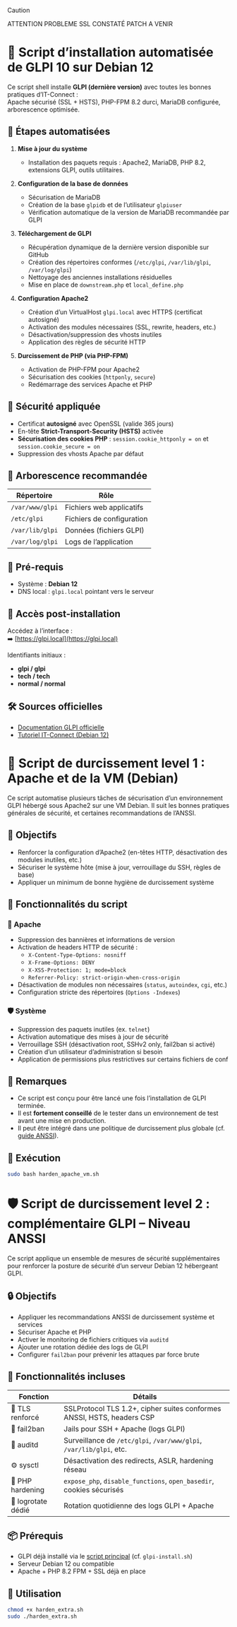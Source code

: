 > [!CAUTION]
> ATTENTION PROBLEME SSL CONSTATÉ PATCH A VENIR

# 🚀 Script d’installation automatisée de GLPI 10 sur Debian 12

Ce script shell installe **GLPI (dernière version)** avec toutes les bonnes pratiques d’IT-Connect :  
Apache sécurisé (SSL + HSTS), PHP-FPM 8.2 durci, MariaDB configurée, arborescence optimisée.


## 🧩 Étapes automatisées

1. **Mise à jour du système**  
   + Installation des paquets requis : Apache2, MariaDB, PHP 8.2, extensions GLPI, outils utilitaires.

2. **Configuration de la base de données**  
   + Sécurisation de MariaDB  
   + Création de la base `glpidb` et de l’utilisateur `glpiuser`  
   + Vérification automatique de la version de MariaDB recommandée par GLPI

3. **Téléchargement de GLPI**  
   + Récupération dynamique de la dernière version disponible sur GitHub  
   + Création des répertoires conformes (`/etc/glpi`, `/var/lib/glpi`, `/var/log/glpi`)  
   + Nettoyage des anciennes installations résiduelles  
   + Mise en place de `downstream.php` et `local_define.php`  

4. **Configuration Apache2**  
   + Création d’un VirtualHost `glpi.local` avec HTTPS (certificat autosigné)  
   + Activation des modules nécessaires (SSL, rewrite, headers, etc.)  
   + Désactivation/suppression des vhosts inutiles  
   + Application des règles de sécurité HTTP

5. **Durcissement de PHP (via PHP-FPM)**  
   + Activation de PHP-FPM pour Apache2  
   + Sécurisation des cookies (`httponly`, `secure`)  
   + Redémarrage des services Apache et PHP



## 🔐 Sécurité appliquée

- Certificat **autosigné** avec OpenSSL (valide 365 jours)
- En-tête **Strict-Transport-Security (HSTS)** activée
- **Sécurisation des cookies PHP** : `session.cookie_httponly = on` et `session.cookie_secure = on`
- Suppression des vhosts Apache par défaut



## 📁 Arborescence recommandée

| Répertoire              | Rôle                       |
|-------------------------|----------------------------|
| `/var/www/glpi`         | Fichiers web applicatifs   |
| `/etc/glpi`             | Fichiers de configuration  |
| `/var/lib/glpi`         | Données (fichiers GLPI)    |
| `/var/log/glpi`         | Logs de l’application      |



## 📎 Pré-requis

- Système : **Debian 12**
- DNS local : `glpi.local` pointant vers le serveur


## 🧪 Accès post-installation

Accédez à l’interface :  
➡️ [https://glpi.local](https://glpi.local)  

Identifiants initiaux :  
- **glpi / glpi**  
- **tech / tech**  
- **normal / normal**


## 🛠️ Sources officielles

- [Documentation GLPI officielle](https://glpi-install.readthedocs.io/fr/develop/)
- [Tutoriel IT-Connect (Debian 12)](https://www.it-connect.fr/installation-pas-a-pas-de-glpi-10-sur-debian-12/)






# 🔐 Script de durcissement level 1 : Apache et de la VM (Debian)

Ce script automatise plusieurs tâches de sécurisation d’un environnement GLPI hébergé sous Apache2 sur une VM Debian. Il suit les bonnes pratiques générales de sécurité, et certaines recommandations de l’ANSSI.

## 🎯 Objectifs

- Renforcer la configuration d’Apache2 (en-têtes HTTP, désactivation des modules inutiles, etc.)
- Sécuriser le système hôte (mise à jour, verrouillage du SSH, règles de base)
- Appliquer un minimum de bonne hygiène de durcissement système

## 🧩 Fonctionnalités du script

### 🔐 Apache

- Suppression des bannières et informations de version
- Activation de headers HTTP de sécurité :
  - `X-Content-Type-Options: nosniff`
  - `X-Frame-Options: DENY`
  - `X-XSS-Protection: 1; mode=block`
  - `Referrer-Policy: strict-origin-when-cross-origin`
- Désactivation de modules non nécessaires (`status`, `autoindex`, `cgi`, etc.)
- Configuration stricte des répertoires (`Options -Indexes`)

### 🛡️ Système

- Suppression des paquets inutiles (ex. `telnet`)
- Activation automatique des mises à jour de sécurité
- Verrouillage SSH (désactivation root, SSHv2 only, fail2ban si activé)
- Création d’un utilisateur d’administration si besoin
- Application de permissions plus restrictives sur certains fichiers de conf

## 📝 Remarques

- Ce script est conçu pour être lancé une fois l’installation de GLPI terminée.
- Il est **fortement conseillé** de le tester dans un environnement de test avant une mise en production.
- Il peut être intégré dans une politique de durcissement plus globale (cf. [guide ANSSI](https://www.ssi.gouv.fr/guide/)).

## 🚀 Exécution

```bash
sudo bash harden_apache_vm.sh
```







# 🛡️ Script de durcissement level 2 : complémentaire GLPI – Niveau ANSSI

Ce script applique un ensemble de mesures de sécurité supplémentaires pour renforcer la posture de sécurité d’un serveur Debian 12 hébergeant GLPI.

## 🔒 Objectifs

- Appliquer les recommandations ANSSI de durcissement système et services
- Sécuriser Apache et PHP
- Activer le monitoring de fichiers critiques via `auditd`
- Ajouter une rotation dédiée des logs de GLPI
- Configurer `fail2ban` pour prévenir les attaques par force brute

## 🧰 Fonctionnalités incluses

| Fonction                         | Détails                                                                 |
|----------------------------------|-------------------------------------------------------------------------|
| 🔐 TLS renforcé                  | SSLProtocol TLS 1.2+, cipher suites conformes ANSSI, HSTS, headers CSP |
| 🚫 fail2ban                      | Jails pour SSH + Apache (logs GLPI)                                    |
| 📜 auditd                        | Surveillance de `/etc/glpi`, `/var/www/glpi`, `/var/lib/glpi`, etc.    |
| ⚙️ sysctl                        | Désactivation des redirects, ASLR, hardening réseau                     |
| 🐘 PHP hardening                 | `expose_php`, `disable_functions`, `open_basedir`, cookies sécurisés   |
| 📂 logrotate dédié               | Rotation quotidienne des logs GLPI + Apache                            |

## 📦 Prérequis

- GLPI déjà installé via le [script principal](https://github.com/...) (cf. `glpi-install.sh`)
- Serveur Debian 12 ou compatible
- Apache + PHP 8.2 FPM + SSL déjà en place

## 🚀 Utilisation

```bash
chmod +x harden_extra.sh
sudo ./harden_extra.sh

